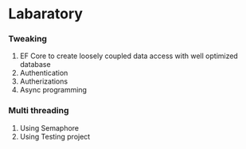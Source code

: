 # Labaratory


### Tweaking 

1. EF Core to create loosely coupled data access with well optimized database
2. Authentication
3. Autherizations
4. Async programming


### Multi threading

1. Using Semaphore
2. Using Testing project
